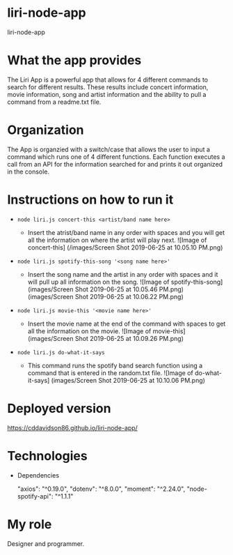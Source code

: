 # liri-node-app
liri-node-app

# What the app provides

The Liri App is a powerful app that allows for 4 different commands to search for different results. These results include concert information, movie information, song and artist information and the ability to pull a command from a readme.txt file. 

# Organization 

The App is organzied with a switch/case that allows the user to input a command which runs one of 4 different functions. Each function executes a call from an API for the information searched for and prints it out organized in the console. 

# Instructions on how to run it

* `node liri.js concert-this <artist/band name here>`
    * Insert the atrist/band name in any order with spaces and you will get all the information on where the artist will play next.
    ![Image of concert-this]
    (/images/Screen Shot 2019-06-25 at 10.05.10 PM.png)

* `node liri.js spotify-this-song '<song name here>'`
    * Insert the song name and the artist in any order with spaces and it will pull up all information on the song.
    ![Image of spotify-this-song]
    (images/Screen Shot 2019-06-25 at 10.05.46 PM.png)
    (images/Screen Shot 2019-06-25 at 10.06.22 PM.png)

* `node liri.js movie-this '<movie name here>'`
    * Insert the movie name at the end of the command with spaces to get all the information on the movie.
    ![Image of movie-this]
    (images/Screen Shot 2019-06-25 at 10.09.26 PM.png)

* `node liri.js do-what-it-says`
    * This command runs the spotify band search function using a command that is entered in the random.txt file.
    ![Image of do-what-it-says]
    (images/Screen Shot 2019-06-25 at 10.10.06 PM.png)

# Deployed version

https://cddavidson86.github.io/liri-node-app/

# Technologies

- Dependencies

    "axios": "^0.19.0",
    "dotenv": "^8.0.0",
    "moment": "^2.24.0",
    "node-spotify-api": "^1.1.1"

# My role

Designer and programmer. 